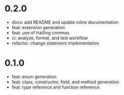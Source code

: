# 0.2.0

- docs: add README and update inline documentation
- feat: extension generation
- feat: use of trailling commas
- ci: analyze, format, and test workflow
- refactor: change statement implementation

# 0.1.0

- feat: enum generation
- feat: class, constructor, field, and method generation
- feat: type reference and function reference

